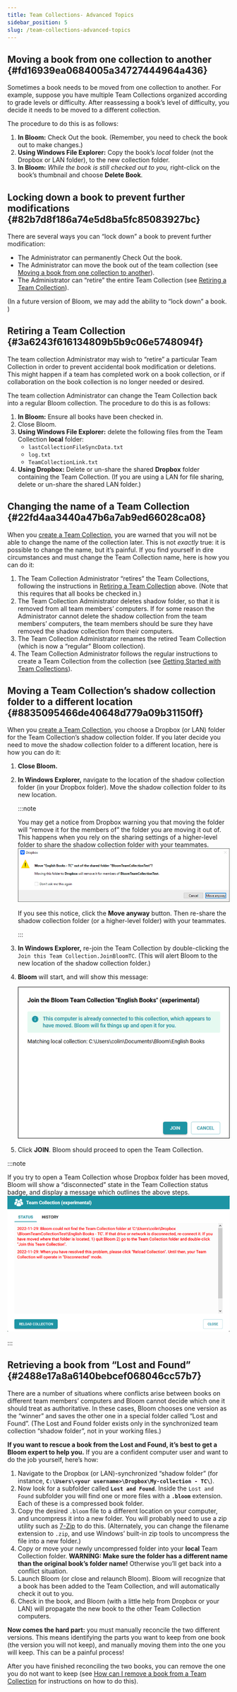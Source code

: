 ```yaml
---
title: Team Collections- Advanced Topics
sidebar_position: 5
slug: /team-collections-advanced-topics
---
```




## Moving a book from one collection to another {#fd16939ea0684005a34727444964a436}


Sometimes a book needs to be moved from one collection to another. For example, suppose you have multiple Team Collections organized according to grade levels or difficulty. After reassessing a book’s level of difficulty, you decide it needs to be moved to a different collection.


The procedure to do this is as follows:

1. **In Bloom:** Check Out the book. (Remember, you need to check the book out to make changes.)
1. **Using Windows File Explorer:** Copy the book’s _local_ folder (not the Dropbox or LAN folder), to the new collection folder.
1. **In Bloom:** _While the book is still checked out to you,_ right-click on the book’s thumbnail and choose **Delete Book**.

## Locking down a book to prevent further modifications {#82b7d8f186a74e5d8ba5fc85083927bc}


There are several ways you can “lock down” a book to prevent further modification: 

- The Administrator can permanently Check Out the book.
- The Administrator can move the book out of the team collection (see [Moving a book from one collection to another](/team-collections-advanced-topics#fd16939ea0684005a34727444964a436)).
- The Administrator can “retire” the entire Team Collection (see [Retiring a Team Collection](/team-collections-advanced-topics#3a6243f616134809b5b9c06e5748094f)).

(In a future version of Bloom, we may add the ability to “lock down” a book. )


## Retiring a Team Collection {#3a6243f616134809b5b9c06e5748094f}


The team collection Administrator may wish to “retire” a particular Team Collection in order to prevent accidental book modification or deletions. This might happen if a team has completed work on a book collection, or if collaboration on the book collection is no longer needed or desired. 


The team collection Administrator can change the Team Collection back into a regular Bloom collection. The procedure to do this is as follows:

1. **In Bloom:** Ensure all books have been checked in.
1. Close Bloom.
1. **Using Windows File Explorer:** delete the following files from the Team Collection **local** folder:
	- `lastCollectionFileSyncData.txt`
	- `log.txt`
	- `TeamCollectionLink.txt`
1. **Using Dropbox:** Delete or un-share the shared **Dropbox** folder containing the Team Collection. (If you are using a LAN for file sharing, delete or un-share the shared LAN folder.)

## Changing the name of a Team Collection {#22fd4aa3440a47b6a7ab9ed66028ca08}


When you [create a Team Collection](/team-collections-getting-started#6035d8998d5d42a4b66a19e86590d845), you are warned that you will not be able to change the name of the collection later. This is not _exactly_ true: it is possible to change the name, but it’s painful. If you find yourself in dire circumstances and must change the Team Collection name, here is how you can do it: 

1. The Team Collection Administrator “retires” the Team Collections, following the instructions in [Retiring a Team Collection](/team-collections-advanced-topics#3a6243f616134809b5b9c06e5748094f) above. (Note that this requires that all books be checked in.)
1. The Team Collection Administrator deletes shadow folder, so that it is removed from all team members’ computers. If for some reason the Administrator cannot delete the shadow collection from the team members’ computers, the team members should be sure they have removed the shadow collection from their computers.
1. The Team Collection Administrator renames the retired Team Collection (which is now a “regular” Bloom collection).
1. The Team Collection Administrator follows the regular instructions to create a Team Collection from the collection (see [Getting Started with Team Collections](/team-collections-getting-started)).

## Moving a Team Collection’s shadow collection folder to a different location {#8835095466de40648d779a09b31150ff}


When you [create a Team Collection](/team-collections-getting-started#6035d8998d5d42a4b66a19e86590d845), you choose a Dropbox (or LAN) folder for the Team Collection’s shadow collection folder. If you later decide you need to move the shadow collection folder to a different location, here is how you can do it:

1. **Close Bloom.**
1. **In Windows Explorer,** navigate to the location of the shadow collection folder (in your Dropbox folder). Move the shadow collection folder to its new location.

	:::note
	
	You may get a notice from Dropbox warning you that moving the folder will “remove it for the members of” the folder you are moving it out of. This happens when you rely on the sharing settings of a higher-level folder to share the shadow collection folder with your teammates. 
	![](./1594235164.png)
	
	If you see this notice, click the **Move anyway** button. Then re-share the shadow collection folder (or a higher-level folder) with your teammates.
	
	:::
	


1. **In Windows Explorer,** re-join the Team Collection by double-clicking the `Join this Team Collection.JoinBloomTC`. (This will alert Bloom to the new location of the shadow collection folder.)
1. **Bloom** will start, and will show this message:

	![](./1087074606.png)

1. Click **JOIN**. Bloom should proceed to open the Team Collection.

:::note

If you try to open a Team Collection whose Dropbox folder has been moved, Bloom will show a “disconnected” state in the Team Collection status badge, and display a message which outlines the above steps.  
![](./650651236.png)

:::




## Retrieving a book from “Lost and Found” {#2488e17a8a6140bebcef068046cc57b7}


There are a number of situations where conflicts arise between books on different team members’ computers and Bloom cannot decide which one it should treat as authoritative. In these cases, Bloom chooses one version as the “winner” and saves the other one in a special folder called “Lost and Found”. (The Lost and Found folder exists only in the synchronized team collection “shadow folder”, not in your working files.) 


**If you want to rescue a book from the Lost and Found, it’s best to get a Bloom expert to help you.** If you are a confident computer user and want to do the job yourself, here’s how: 

1. Navigate to the Dropbox (or LAN)-synchronized “shadow folder” (for instance, **`C:\Users\<your username>\Dropbox\My-collection - TC\`**).
1. Now look for a subfolder called **`Lost and Found`**. Inside the `Lost and Found` subfolder you will find one or more files with a **`.bloom`** extension. Each of these is a compressed book folder.
1. Copy the desired `.bloom` file to a different location on your computer, and uncompress it into a new folder. You will probably need to use a zip utility such as [7-Zip](https://7-zip.org/) to do this. (Alternately, you can change the filename extension to `.zip`, and use Windows’ built-in zip tools to uncompress the file into a new folder.)
1. Copy or move your newly uncompressed folder into your **local** Team Collection folder. **WARNING: Make sure the folder has a different name than the original book’s folder name!** Otherwise you’ll get back into a conflict situation.
1. Launch Bloom (or close and relaunch Bloom). Bloom will recognize that a book has been added to the Team Collection, and will automatically check it out to you.
1. Check in the book, and Bloom (with a little help from Dropbox or your LAN) will propagate the new book to the other Team Collection computers.

**Now comes the hard part:** you must manually reconcile the two different versions. This means identifying the parts you want to keep from one book (the version you will not keep), and manually moving them into the one you will keep. This can be a painful process! 


After you have finished reconciling the two books, you can remove the one you do not want to keep (see [How can I remove a book from a Team Collection](/team-collection-faq#41000d72c84a4fde8bf3e62f407e4cea) for instructions on how to do this). 

